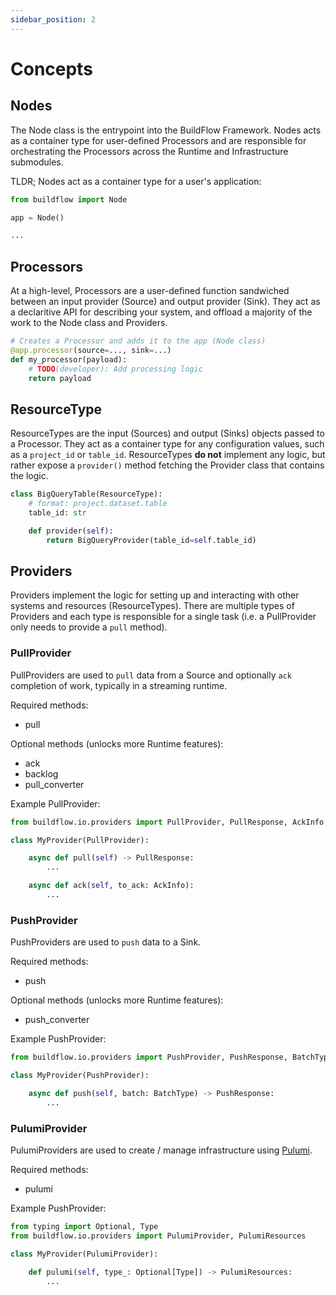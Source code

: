 ```yaml
---
sidebar_position: 2
---
```

# Concepts


## Nodes

The Node class is the entrypoint into the BuildFlow Framework. Nodes acts as a container type for user-defined Processors and are responsible for orchestrating the Processors across the Runtime and Infrastructure submodules.

TLDR; Nodes act as a container type for a user's application:
```python
from buildflow import Node

app = Node()

...
```

## Processors

At a high-level, Processors are a user-defined function sandwiched between an input provider (Source) and output provider (Sink). They act as a declaritive API for describing your system, and offload a majority of the work to the Node class and Providers.

```python
# Creates a Processor and adds it to the app (Node class)
@app.processor(source=..., sink=...)
def my_processor(payload):
    # TODO(developer): Add processing logic
    return payload
```

## ResourceType

ResourceTypes are the input (Sources) and output (Sinks) objects passed to a Processor. They act as a container type for any configuration values, such as a `project_id` or `table_id`. ResourceTypes **do not** implement any logic, but rather expose a `provider()` method fetching the Provider class that contains the logic.

```python
class BigQueryTable(ResourceType):
    # format: project.dataset.table
    table_id: str

    def provider(self):
        return BigQueryProvider(table_id=self.table_id)
```

## Providers

Providers implement the logic for setting up and interacting with other systems and resources (ResourceTypes). There are multiple types of Providers and each type is responsible for a single task (i.e. a PullProvider only needs to provide a `pull` method). 

### PullProvider

PullProviders are used to `pull` data from a Source and optionally `ack` completion of work, typically in a streaming runtime.

Required methods:
- pull

Optional methods (unlocks more Runtime features):
- ack
- backlog
- pull_converter

Example PullProvider:
```python
from buildflow.io.providers import PullProvider, PullResponse, AckInfo

class MyProvider(PullProvider):

    async def pull(self) -> PullResponse:
        ...

    async def ack(self, to_ack: AckInfo):
        ...
```

### PushProvider

PushProviders are used to `push` data to a Sink.

Required methods:
- push

Optional methods (unlocks more Runtime features):
- push_converter

Example PushProvider:
```python
from buildflow.io.providers import PushProvider, PushResponse, BatchType

class MyProvider(PushProvider):

    async def push(self, batch: BatchType) -> PushResponse:
        ...
```

### PulumiProvider

PulumiProviders are used to create / manage infrastructure using [Pulumi](https://github.com/pulumi/pulumi).


Required methods:
- pulumi

Example PushProvider:
```python
from typing import Optional, Type
from buildflow.io.providers import PulumiProvider, PulumiResources

class MyProvider(PulumiProvider):

    def pulumi(self, type_: Optional[Type]) -> PulumiResources:
        ...
```